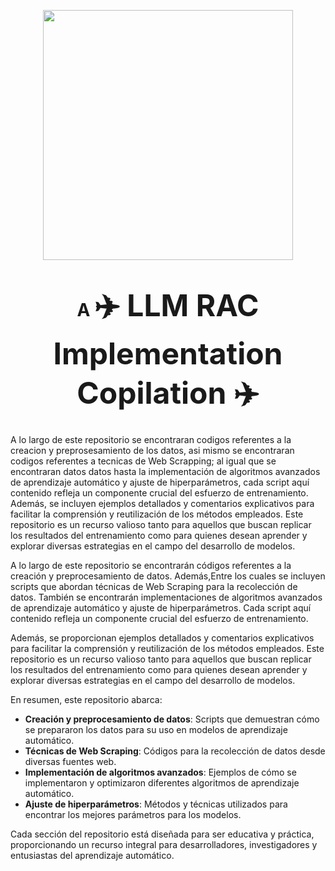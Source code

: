 <p align="center">
  <img src="https://github.com/BlitzKriegM/C-digos-Proyecto/raw/main/assets/131490785/37b76066-c440-440b-9128-b2ac8f4ef286" width="400" style="max-width:100/%;">
</p>



<h1 align="center">A
  <span style="font-size: 48px;">✈️ LLM RAC Implementation Copilation ✈️</span>
</h1>



A lo largo de este repositorio se encontraran codigos referentes a la creacion y preprosesamiento de los datos, asi mismo se encontraran codigos referentes a tecnicas de Web Scrapping; al igual que se encontraran datos datos hasta la implementación de algoritmos avanzados de aprendizaje automático y ajuste de hiperparámetros, cada script aquí contenido refleja un componente crucial del esfuerzo de entrenamiento. Además, se incluyen ejemplos detallados y comentarios explicativos para facilitar la comprensión y reutilización de los métodos empleados. Este repositorio es un recurso valioso tanto para aquellos que buscan replicar los resultados del entrenamiento como para quienes desean aprender y explorar diversas estrategias en el campo del desarrollo de modelos.


A lo largo de este repositorio se encontrarán códigos referentes a la creación y preprocesamiento de datos. Además,Entre los cuales se incluyen scripts que abordan técnicas de Web Scraping para la recolección de datos. También se encontrarán implementaciones de algoritmos avanzados de aprendizaje automático y ajuste de hiperparámetros. Cada script aquí contenido refleja un componente crucial del esfuerzo de entrenamiento.

Además, se proporcionan ejemplos detallados y comentarios explicativos para facilitar la comprensión y reutilización de los métodos empleados. Este repositorio es un recurso valioso tanto para aquellos que buscan replicar los resultados del entrenamiento como para quienes desean aprender y explorar diversas estrategias en el campo del desarrollo de modelos.

En resumen, este repositorio abarca:
- **Creación y preprocesamiento de datos**: Scripts que demuestran cómo se prepararon los datos para su uso en modelos de aprendizaje automático.
- **Técnicas de Web Scraping**: Códigos para la recolección de datos desde diversas fuentes web.
- **Implementación de algoritmos avanzados**: Ejemplos de cómo se implementaron y optimizaron diferentes algoritmos de aprendizaje automático.
- **Ajuste de hiperparámetros**: Métodos y técnicas utilizados para encontrar los mejores parámetros para los modelos.

Cada sección del repositorio está diseñada para ser educativa y práctica, proporcionando un recurso integral para desarrolladores, investigadores y entusiastas del aprendizaje automático.
</div>
